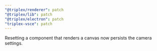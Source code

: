 ```yaml
---
"@triplex/renderer": patch
"@triplex/lib": patch
"@triplex/electron": patch
"triplex-vsce": patch
---
```


Resetting a component that renders a canvas now persists the camera settings.
